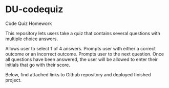 # DU-codequiz
Code Quiz Homework

This repository lets users take a quiz that contains several questions with multiple choice answers.

Allows user to select 1 of 4 answers.
Prompts user with either a correct outcome or an incorrect outcome.
Prompts user to the next question.
Once all questions have been answered, the user will be allowed to enter their initials that go with their score.

Below, find attached links to Github repository and deployed finished project.


